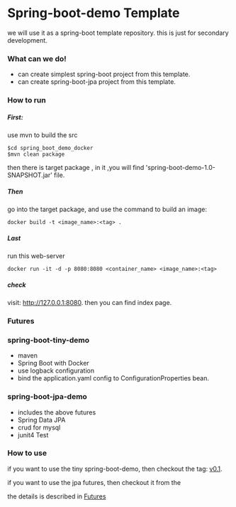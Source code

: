 # Spring-boot-demo Template

we will use it as a spring-boot template repository.
this is just for secondary development.

### What can we do!

- can create simplest spring-boot project from this template.
- can create spring-boot-jpa project from this template.


### How to run

##### First:

use mvn to build the src

```
$cd spring_boot_demo_docker
$mvn clean package
```

then there is target package , in it ,you will find 'spring-boot-demo-1.0-SNAPSHOT.jar'
file.

##### Then
go into the target package, and use the command to build an image:

```
docker build -t <image_name>:<tag> .
```

##### Last 

run this web-server
 
```
docker run -it -d -p 8080:8080 <container_name> <image_name>:<tag>
```

##### check
 
visit: http://127.0.0.1:8080. then you can find index page.



### Futures

### spring-boot-tiny-demo
- maven 
- Spring Boot with Docker
- use logback configuration
- bind the application.yaml config to ConfigurationProperties bean.

### spring-boot-jpa-demo
- includes the above futures
- Spring Data JPA
- crud for mysql
- junit4 Test 


### How to use

if you want to use the tiny spring-boot-demo, then checkout the tag: [v0.1](https://github.com/DemonZSD/spring_boot_demo_docker/tree/v0.1).

if you want to use the jpa futures, then checkout it from the 

the details is described in [Futures](#Futures)


